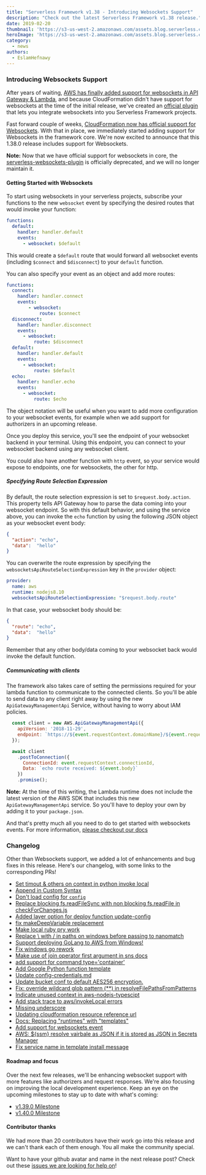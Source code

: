 ```yaml
---
title: "Serverless Framework v1.38 - Introducing Websockets Support"
description: "Check out the latest Serverless Framework v1.38 release."
date: 2019-02-20
thumbnail: 'https://s3-us-west-2.amazonaws.com/assets.blog.serverless.com/framework-updates/framework-v137-thumb.png'
heroImage: 'https://s3-us-west-2.amazonaws.com/assets.blog.serverless.com/framework-updates/framework-v137-header.png'
category:
  - news
authors:
  - EslamHefnawy
---
```


### Introducing Websockets Support
After years of waiting, [AWS has finally added support for websockets in API Gateway & Lambda](https://aws.amazon.com/blogs/compute/announcing-websocket-apis-in-amazon-api-gateway/), and because CloudFormation didn't have support for websockets at the time of the initial release, we've created an [official plugin](https://github.com/serverless/serverless-websockets-plugin) that lets you integrate websockets into you Serverless Framework projects.

Fast forward couple of weeks, [CloudFormation now has official support for Websockets](https://aws.amazon.com/about-aws/whats-new/2019/02/automate-websocket-api-creation-in-api-gateway-with-cloudformation/). With that in place, we immediately started adding support for Websockets in the framework core. We're now excited to announce that this 1.38.0 release includes support for Websockets.

**Note:** Now that we have official support for websockets in core, the [serverless-websockets-plugin](https://github.com/serverless/serverless-websockets-plugin) is officially deprecated, and we will no longer maintain it.

#### Getting Started with Websockets
To start using websockets in your serverless projects, subscribe your functions to the new `websocket` event by specifying the desired routes that would invoke your function: 

```yml
functions:
  default:
    handler: handler.default
    events:
      - websocket: $default
```

This would create a `$default` route that would forward all websocket events (including `$connect` and `$disconnect`) to your `default` function.

You can also specify your event as an object and add more routes:


```yml
functions:
  connect:
    handler: handler.connect
    events:
        - websocket:
            route: $connect
  disconnect:
    handler: handler.disconnect
    events:
      - websocket:
          route: $disconnect
  default:
    handler: handler.default
    events:
      - websocket:
          route: $default
  echo:
    handler: handler.echo
    events:
      - websocket:
          route: $echo

```

The object notation will be useful when you want to add more configuration to your websocket events, for example when we add support for authorizers in an upcoming release.

Once you deploy this service, you'll see the endpoint of your websocket backend in your terminal. Using this endpoint, you can connect to your websocket backend using any websocket client.

You could also have another function with `http` event, so your service would expose to endpoints, one for websockets, the other for http.

##### Specifying Route Selection Expression
By default, the route selection expression is set to `$request.body.action`. This property tells API Gateway how to parse the data coming into your websocket endpoint. So with this default behavior, and using the service above, you can invoke the `echo` function by using the following JSON object as your websocket event body: 

```json
{
  "action": "echo",
  "data":  "hello"
}
```
 
You can overwrite the route expression by specifying the `websocketsApiRouteSelectionExpression` key in the `provider` object:

```yml
provider:
  name: aws
  runtime: nodejs8.10
  websocketsApiRouteSelectionExpression: "$request.body.route"
```

In that case, your websocket body should be:

```json
{
  "route": "echo",
  "data":  "hello"
}
```

Remember that any other body/data coming to your websocket back would invoke the default function.

##### Communicating with clients
The framework also takes care of setting the permissions required for your lambda function to communicate to the connected clients. So you'll be able to send data to any client right away by using the new `ApiGatewayManagementApi` Service, without having to worry about IAM policies.

```js
  const client = new AWS.ApiGatewayManagementApi({
    apiVersion: '2018-11-29',
    endpoint: `https://${event.requestContext.domainName}/${event.requestContext.stage}`
  });

  await client
    .postToConnection({
      ConnectionId: event.requestContext.connectionId,
      Data: `echo route received: ${event.body}`
    })
    .promise();
```

**Note:** At the time of this writing, the Lambda runtime does not include the latest version of the AWS SDK that includes this new `ApiGatewayManagementApi` service. So you'll have to deploy your own by adding it to your `package.json`.

And that's pretty much all you need to do to get started with websockets events. For more information, [please checkout our docs](https://serverless.com/framework/docs/providers/aws/events/websocket/)


### Changelog

Other than Websockets support, we added a lot of enhancements and bug fixes in this release. Here's our changelog, with some links to the corresponding PRs!

 - [Set timout & others on context in python invoke local](https://github.com/serverless/serverless/pull/5796)
 - [Append in Custom Syntax](https://github.com/serverless/serverless/pull/5799)
 - [Don't load config for `config`](https://github.com/serverless/serverless/pull/5798)
 - [Replace blocking fs.readFileSync with non blocking fs.readFile in checkForChanges.js](https://github.com/serverless/serverless/pull/5791)
 - [Added layer option for deploy function update-config](https://github.com/serverless/serverless/pull/5787)
 - [fix makeDeepVariable replacement](https://github.com/serverless/serverless/pull/5809)
 - [Make local ruby pry work](https://github.com/serverless/serverless/pull/5718)
 - [Replace \ with / in paths on windows before passing to nanomatch](https://github.com/serverless/serverless/pull/5808)
 - [Support deploying GoLang to AWS from Windows!](https://github.com/serverless/serverless/pull/5813)
 - [Fix windows go rework](https://github.com/serverless/serverless/pull/5816)
 - [Make use of join operator first argument in sns docs](https://github.com/serverless/serverless/pull/5826)
 - [add support for command type='container'](https://github.com/serverless/serverless/pull/5821)
 - [Add Google Python function template](https://github.com/serverless/serverless/pull/5819)
 - [Update config-credentials.md](https://github.com/serverless/serverless/pull/5827)
 - [Update bucket conf to default AES256 encryption.](https://github.com/serverless/serverless/pull/5800)
 - [Fix: override wildcard glob pattern (**) in resolveFilePathsFromPatterns](https://github.com/serverless/serverless/pull/5825)
 - [Indicate unused context in aws-nodejs-typescipt](https://github.com/serverless/serverless/pull/5832)
 - [Add stack trace to aws/invokeLocal errors](https://github.com/serverless/serverless/pull/5835)
 - [Missing underscore](https://github.com/serverless/serverless/pull/5836)
 - [Updating cloudformation resource reference url](https://github.com/serverless/serverless/pull/5690)
 - [Docs: Replacing "runtimes" with "templates"](https://github.com/serverless/serverless/pull/5843)
 - [Add support for websockets event](https://github.com/serverless/serverless/pull/5824)
 - [AWS: ${ssm} resolve vairbale as JSON if it is stored as JSON in Secrets Manager](https://github.com/serverless/serverless/pull/5842)
 - [Fix service name in template install message](https://github.com/serverless/serverless/pull/5839)

#### Roadmap and focus

Over the next few releases, we'll be enhancing websocket support with more features like authorizers and request responses. We're also focusing on improving the local development experience. Keep an eye on the upcoming milestones to stay up to date with what's coming:

- [v1.39.0 Milestone](https://github.com/serverless/serverless/milestone/61)
- [v1.40.0 Milestone](https://github.com/serverless/serverless/milestone/62)

#### Contributor thanks

We had more than 20 contributors have their work go into this release and we can't thank each of them enough. You all make the community special.

Want to have your github avatar and name in the next release post? Check out these [issues we are looking for help on](https://github.com/serverless/serverless/issues?q=is%3Aopen+is%3Aissue+label%3A%22help+wanted%22)!

